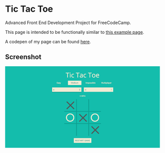 # Tic Tac Toe
Advanced Front End Development Project for FreeCodeCamp.

This page is intended to be functionally similar to [this example page](https://codepen.io/freeCodeCamp/full/KzXQgy).

A codepen of my page can be found [here](https://codepen.io/vanillaSlice/full/eRMLJE/).

## Screenshot
![screenshot](./screenshot.png)
